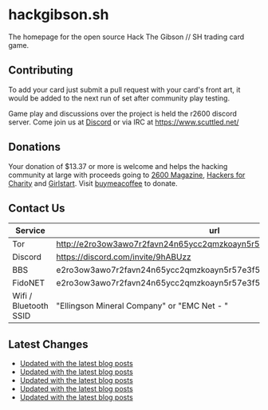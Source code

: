 # hackgibson.sh
The homepage for the open source Hack The Gibson // SH trading card game.


## Contributing

To add your card just submit a pull request with your card's front art, it would be added to the next run of set after community play testing.

Game play and discussions over the project is held the r2600 discord server. Come join us at [Discord](https://discord.com/invite/9hABUzz) or via IRC at https://www.scuttled.net/


## Donations

Your donation of $13.37 or more is welcome and helps the hacking community at large with proceeds going to [2600 Magazine](https://2600.com/), [Hackers for Charity](https://hackersforcharity.org) and [Girlstart](https://girlstart.org).  Visit [buymeacoffee](https://www.buymeacoffee.com/hackgibson.sh) to donate.


## Contact Us

Service | url
-|-
Tor | http://e2ro3ow3awo7r2favn24n65ycc2qmzkoayn5r57e3f56nvjwdcgg32ad.onion
Discord | https://discord.com/invite/9hABUzz
BBS | e2ro3ow3awo7r2favn24n65ycc2qmzkoayn5r57e3f56nvjwdcgg32ad.onion:23
FidoNET | e2ro3ow3awo7r2favn24n65ycc2qmzkoayn5r57e3f56nvjwdcgg32ad.onion:24554
Wifi / Bluetooth SSID | "Ellingson Mineral Company" or "EMC Net - <fidonet address>"

## Latest Changes
<!-- BLOG-POST-LIST:START -->
- [Updated with the latest blog posts](https://github.com/DFW2600/hackgibson.sh/commit/99895d5d7cea8baf761d579afe66bcd3753a01a7)
- [Updated with the latest blog posts](https://github.com/DFW2600/hackgibson.sh/commit/2f3213899521e44eb8dc46a1536d1d2ddaccf8eb)
- [Updated with the latest blog posts](https://github.com/DFW2600/hackgibson.sh/commit/911a5314bc78117ed8cca583c03dd37a3b651caf)
- [Updated with the latest blog posts](https://github.com/DFW2600/hackgibson.sh/commit/a8b28cb94769a820bc9e00a887be7bb2014046c9)
- [Updated with the latest blog posts](https://github.com/DFW2600/hackgibson.sh/commit/3d49008615ca8a65af35b215e4a6255823dc19b5)
<!-- BLOG-POST-LIST:END -->

